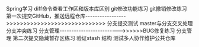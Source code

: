 Spring学习
diff命令查看工作区和版本库区别
git修改功能练习
git撤销修改练习
第一次提交GitHub，推送远程仓库----------------->>>>>>>>>>>>>>>>>>>>>>>>>>>>>
分支提交测试
master与分支交叉处理
分支冲突练习
分支管理------------------------->>>>>>BUG修复练习
分支管理
第二次提交隐藏暂存区练习
验证stash 结构
测试多人协作维护公共仓库

